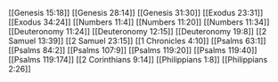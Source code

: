 [[Genesis 15:18]]
[[Genesis 28:14]]
[[Genesis 31:30]]
[[Exodus 23:31]]
[[Exodus 34:24]]
[[Numbers 11:4]]
[[Numbers 11:20]]
[[Numbers 11:34]]
[[Deuteronomy 11:24]]
[[Deuteronomy 12:15]]
[[Deuteronomy 19:8]]
[[2 Samuel 13:39]]
[[2 Samuel 23:15]]
[[1 Chronicles 4:10]]
[[Psalms 63:1]]
[[Psalms 84:2]]
[[Psalms 107:9]]
[[Psalms 119:20]]
[[Psalms 119:40]]
[[Psalms 119:174]]
[[2 Corinthians 9:14]]
[[Philippians 1:8]]
[[Philippians 2:26]]
